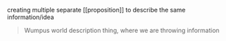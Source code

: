 creating multiple separate [[proposition]] to describe the same information/idea
 > Wumpus world description thing, where we are throwing information